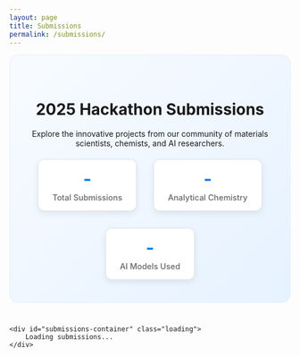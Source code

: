 ```yaml
---
layout: page
title: Submissions
permalink: /submissions/
---
```


<style>
/* Page Header */
.submissions-header {
    text-align: center;
    margin-bottom: 40px;
    padding: 40px 20px;
    background: linear-gradient(135deg, #f8fbff 0%, #e6f2ff 100%);
    border-radius: 16px;
    border: 1px solid #e0efff;
}

.submissions-stats {
    display: flex;
    justify-content: center;
    gap: 30px;
    margin-top: 20px;
    flex-wrap: wrap;
}

.stat-item {
    text-align: center;
    padding: 15px 25px;
    background: white;
    border-radius: 12px;
    box-shadow: 0 4px 12px rgba(0, 0, 0, 0.08);
    border: 1px solid #e2e2e2;
}

.stat-number {
    font-size: 2rem;
    font-weight: 700;
    color: #027ff7;
    margin-bottom: 5px;
}

.stat-label {
    font-size: 0.9rem;
    color: #666;
    font-weight: 500;
}

/* Submission Cards */
.submission-card {
    background: #ffffff;
    border: 1px solid #e8f0fe;
    border-radius: 16px;
    padding: 30px;
    margin-bottom: 40px;
    box-shadow: 0 8px 32px rgba(0, 0, 0, 0.06);
    transition: transform 0.3s ease, box-shadow 0.3s ease, border-color 0.3s ease;
    position: relative;
    overflow: hidden;
}

.submission-card::before {
    content: '';
    position: absolute;
    top: 0;
    left: 0;
    right: 0;
    height: 4px;
    background: linear-gradient(90deg, #027ff7, #0259ce, #6366f1);
    border-radius: 16px 16px 0 0;
}

.submission-card:hover {
    transform: translateY(-4px);
    box-shadow: 0 16px 48px rgba(0, 0, 0, 0.12);
    border-color: #027ff7;
}

/* Team Name */
.submission-card h3 {
    color: #1a1a1a;
    margin-bottom: 16px;
    font-size: 1.5rem;
    font-weight: 700;
    position: relative;
    padding-bottom: 8px;
}

.submission-card h3::after {
    content: '';
    position: absolute;
    bottom: 0;
    left: 0;
    width: 60px;
    height: 3px;
    background: linear-gradient(90deg, #027ff7, #6366f1);
    border-radius: 2px;
}

/* Content Sections */
.submission-section {
    margin-bottom: 20px;
}

.submission-section-title {
    font-weight: 600;
    color: #374151;
    margin-bottom: 8px;
    font-size: 0.95rem;
    text-transform: uppercase;
    letter-spacing: 0.5px;
    display: flex;
    align-items: center;
    gap: 8px;
}

.submission-section-title::before {
    content: '';
    width: 4px;
    height: 16px;
    background: #027ff7;
    border-radius: 2px;
}

.submission-content {
    color: #4b5563;
    line-height: 1.6;
    font-size: 0.95rem;
}

/* Action Links */
.submission-links {
    margin-top: 25px;
    display: flex;
    gap: 12px;
    flex-wrap: wrap;
}

.submission-links .btn {
    background: linear-gradient(135deg, #027ff7 0%, #0259ce 100%);
    color: #ffffff;
    padding: 12px 24px;
    border: 0;
    border-radius: 8px;
    font-weight: 600;
    font-size: 14px;
    text-decoration: none;
    display: inline-flex;
    align-items: center;
    gap: 8px;
    transition: all 0.3s cubic-bezier(0.4, 0, 0.2, 1);
    position: relative;
    overflow: hidden;
}

.submission-links .btn::before {
    content: '';
    position: absolute;
    top: 0;
    left: -100%;
    width: 100%;
    height: 100%;
    background: linear-gradient(90deg, transparent, rgba(255,255,255,0.2), transparent);
    transition: left 0.5s;
}

.submission-links .btn:hover::before {
    left: 100%;
}

.submission-links .btn:hover {
    color: #ffffff;
    transform: translateY(-2px);
    box-shadow: 0 8px 24px rgba(2, 127, 247, 0.4);
}

.submission-links .btn:nth-child(2) {
    background: linear-gradient(135deg, #6b7280 0%, #4b5563 100%);
}

.submission-links .btn:nth-child(2):hover {
    box-shadow: 0 8px 24px rgba(107, 114, 128, 0.4);
}

/* Chips and Tags */
.chips-container {
    margin-top: 20px;
    display: flex;
    gap: 8px;
    flex-wrap: wrap;
    align-items: center;
}

.chips-label {
    font-weight: 600;
    color: #374151;
    margin-right: 8px;
    font-size: 0.9rem;
}

.chip {
    background: linear-gradient(135deg, #e6f2ff 0%, #dbeafe 100%);
    color: #1e40af;
    padding: 6px 14px;
    border-radius: 20px;
    font-size: 0.8rem;
    font-weight: 600;
    border: 1px solid #bfdbfe;
    transition: all 0.3s ease;
    text-transform: capitalize;
}

.chip:hover {
    transform: translateY(-1px);
    box-shadow: 0 4px 12px rgba(30, 64, 175, 0.2);
}

.chip.chip-anal-chem-yes {
    background: linear-gradient(135deg, #d1fae5 0%, #a7f3d0 100%);
    color: #059669;
    border-color: #6ee7b7;
}

.chip.chip-anal-chem-no {
    background: linear-gradient(135deg, #fee2e2 0%, #fecaca 100%);
    color: #dc2626;
    border-color: #fca5a5;
}

/* Media Embeds */
.video-container {
    position: relative;
    padding-bottom: 56.25%;
    height: 0;
    overflow: hidden;
    max-width: 100%;
    background: linear-gradient(135deg, #1f2937 0%, #111827 100%);
    margin-bottom: 25px;
    border-radius: 12px;
    box-shadow: 0 8px 24px rgba(0, 0, 0, 0.15);
}

.video-container iframe {
    position: absolute;
    top: 0;
    left: 0;
    width: 100%;
    height: 100%;
    border-radius: 12px;
}

.linkedin-preview {
    border: 2px solid #0077b5;
    border-radius: 12px;
    background: linear-gradient(135deg, #0077b5 0%, #005885 50%, #004471 100%);
    color: white;
    padding: 24px;
    margin-bottom: 25px;
    text-decoration: none;
    display: block;
    transition: all 0.3s cubic-bezier(0.4, 0, 0.2, 1);
    position: relative;
    overflow: hidden;
}

.linkedin-preview::before {
    content: '';
    position: absolute;
    top: 0;
    left: -100%;
    width: 100%;
    height: 100%;
    background: linear-gradient(90deg, transparent, rgba(255,255,255,0.1), transparent);
    transition: left 0.6s;
}

.linkedin-preview:hover::before {
    left: 100%;
}

.linkedin-preview:hover {
    transform: translateY(-3px);
    box-shadow: 0 12px 32px rgba(0, 119, 181, 0.4);
    color: white;
    text-decoration: none;
    border-color: #0088cc;
}

.linkedin-preview-header {
    display: flex;
    align-items: center;
    margin-bottom: 12px;
}

.linkedin-preview-icon {
    width: 28px;
    height: 28px;
    margin-right: 12px;
    fill: currentColor;
    filter: drop-shadow(0 2px 4px rgba(0,0,0,0.2));
}

.linkedin-preview-text {
    font-size: 18px;
    font-weight: 700;
    text-shadow: 0 1px 2px rgba(0,0,0,0.2);
}

.twitter-embed {
    margin-bottom: 25px;
    border-radius: 12px;
    overflow: hidden;
    box-shadow: 0 4px 16px rgba(0, 0, 0, 0.1);
}

/* Responsive Design */
@media (max-width: 768px) {
    .submission-card {
        padding: 20px;
        margin-bottom: 30px;
    }
    
    .submissions-stats {
        gap: 15px;
    }
    
    .stat-item {
        padding: 12px 20px;
    }
    
    .stat-number {
        font-size: 1.5rem;
    }
    
    .submission-links {
        gap: 8px;
    }
    
    .submission-links .btn {
        padding: 10px 18px;
        font-size: 13px;
    }
}

/* Loading Animation */
.loading {
    display: flex;
    justify-content: center;
    align-items: center;
    height: 200px;
    font-size: 1.1rem;
    color: #6b7280;
}

.loading::after {
    content: '';
    width: 20px;
    height: 20px;
    margin-left: 10px;
    border: 2px solid #e5e7eb;
    border-top: 2px solid #027ff7;
    border-radius: 50%;
    animation: spin 1s linear infinite;
}

@keyframes spin {
    0% { transform: rotate(0deg); }
    100% { transform: rotate(360deg); }
}
</style>

<div class="content-section">
    <div class="submissions-header">
        <h1>2025 Hackathon Submissions</h1>
        <p>Explore the innovative projects from our community of materials scientists, chemists, and AI researchers.</p>
        <div class="submissions-stats">
            <div class="stat-item">
                <div class="stat-number" id="total-submissions">-</div>
                <div class="stat-label">Total Submissions</div>
            </div>
            <div class="stat-item">
                <div class="stat-number" id="anal-chem-relevant">-</div>
                <div class="stat-label">Analytical Chemistry</div>
            </div>
            <div class="stat-item">
                <div class="stat-number" id="unique-models">-</div>
                <div class="stat-label">AI Models Used</div>
            </div>
        </div>
    </div>
    
    <div id="submissions-container" class="loading">
        Loading submissions...
    </div>
</div>

<script>
document.addEventListener('DOMContentLoaded', function() {
    fetch('/assets/data/submissions.json')
        .then(response => response.json())
        .then(data => {
            // Calculate statistics
            const totalSubmissions = data.length;
            const analChemRelevant = data.filter(s => s.is_relevant_to_anal_chem === 'Yes').length;
            const allModels = data.flatMap(s => s.models_used ? s.models_used.split(',').map(m => m.trim()) : []);
            const uniqueModels = [...new Set(allModels)].length;

            // Update stats
            document.getElementById('total-submissions').textContent = totalSubmissions;
            document.getElementById('anal-chem-relevant').textContent = analChemRelevant;
            document.getElementById('unique-models').textContent = uniqueModels;

            // Clear loading state
            const container = document.getElementById('submissions-container');
            container.className = '';
            container.innerHTML = '';

            data.forEach(submission => {
                const card = document.createElement('div');
                card.className = 'submission-card';

                let embedContent = '';
                if (submission.submission_link) {
                    let url = submission.submission_link;
                    if (url.includes('youtube.com/watch?v=')) {
                        const videoId = new URL(url).searchParams.get('v');
                        embedContent = `<div class="video-container"><iframe src="https://www.youtube.com/embed/${videoId}" frameborder="0" allowfullscreen></iframe></div>`;
                    } else if (url.includes('youtu.be/')) {
                        const videoId = url.split('youtu.be/')[1].split('?')[0];
                        embedContent = `<div class="video-container"><iframe src="https://www.youtube.com/embed/${videoId}" frameborder="0" allowfullscreen></iframe></div>`;
                    } else if (url.includes('loom.com/share/')) {
                        const videoId = url.split('loom.com/share/')[1].split('?')[0];
                        embedContent = `<div class="video-container"><iframe src="https://www.loom.com/embed/${videoId}" frameborder="0" webkitallowfullscreen mozallowfullscreen allowfullscreen></iframe></div>`;
                    } else if (url.includes('linkedin.com/posts/') || url.includes('linkedin.com/feed/update/')) {
                        embedContent = `
                            <a href="${url}" target="_blank" rel="noopener" class="linkedin-preview">
                                <div class="linkedin-preview-header">
                                    <svg class="linkedin-preview-icon" viewBox="0 0 24 24">
                                        <path d="M20.447 20.452h-3.554v-5.569c0-1.328-.027-3.037-1.852-3.037-1.853 0-2.136 1.445-2.136 2.939v5.667H9.351V9h3.414v1.561h.046c.477-.9 1.637-1.85 3.37-1.85 3.601 0 4.267 2.37 4.267 5.455v6.286zM5.337 7.433c-1.144 0-2.063-.926-2.063-2.065 0-1.138.92-2.063 2.063-2.063 1.14 0 2.064.925 2.064 2.063 0 1.139-.925 2.065-2.064 2.065zm1.782 13.019H3.555V9h3.564v11.452zM22.225 0H1.771C.792 0 0 .774 0 1.729v20.542C0 23.227.792 24 1.771 24h20.451C23.2 24 24 23.227 24 22.271V1.729C24 .774 23.2 0 22.222 0h.003z"/>
                                    </svg>
                                    <span class="linkedin-preview-text">View LinkedIn Post</span>
                                </div>
                                <p style="margin: 0; opacity: 0.9; font-size: 14px;">Click to view this submission's LinkedIn post</p>
                            </a>
                        `;
                    } else if (url.includes('x.com/') || url.includes('twitter.com/')) {
                        embedContent = `<div class="twitter-embed"><blockquote class="twitter-tweet"><a href="${url}"></a></blockquote></div>`;
                    }
                }
                
                let modelsUsedChips = '';
                if(submission.models_used){
                    modelsUsedChips = submission.models_used.split(',').map(model => `<span class="chip">${model.trim()}</span>`).join('');
                }

                const isRelevantChip = `<span class="chip ${submission.is_relevant_to_anal_chem === 'Yes' ? 'chip-anal-chem-yes' : 'chip-anal-chem-no'}">${submission.is_relevant_to_anal_chem === 'Yes' ? 'Relevant to Analytical Chemistry' : 'Not Relevant to Analytical Chemistry'}</span>`;

                card.innerHTML = `
                    ${embedContent}
                    <h3>${submission.team_name}</h3>
                    <div class="submission-section">
                        <div class="submission-section-title">Team Members</div>
                        <div class="submission-content">${submission.team_members}</div>
                    </div>
                    <div class="submission-section">
                        <div class="submission-section-title">Description</div>
                        <div class="submission-content">${submission.description}</div>
                    </div>
                    <div class="submission-section">
                        <div class="submission-section-title">Project Novelty</div>
                        <div class="submission-content">${submission.project_novelty}</div>
                    </div>
                    <div class="chips-container">
                        <div class="chips-label">Models Used:</div>
                        ${modelsUsedChips}
                    </div>
                    <div class="chips-container">
                        ${isRelevantChip}
                    </div>
                    <div class="submission-links">
                        <a href="${submission.submission_link}" class="btn" target="_blank" rel="noopener">
                            <svg width="16" height="16" viewBox="0 0 24 24" fill="currentColor">
                                <path d="M14,3V5H17.59L7.76,14.83L9.17,16.24L19,6.41V10H21V3M19,19H5V5H12V3H5C3.89,3 3,3.9 3,5V19A2,2 0 0,0 5,21H19A2,2 0 0,0 21,19V12H19V19Z"/>
                            </svg>
                            View Submission
                        </a>
                        ${submission.code_link ? `<a href="${submission.code_link}" class="btn" target="_blank" rel="noopener">
                            <svg width="16" height="16" viewBox="0 0 24 24" fill="currentColor">
                                <path d="M12,2A10,10 0 0,0 2,12C2,16.42 4.87,20.17 8.84,21.5C9.34,21.58 9.5,21.27 9.5,21C9.5,20.77 9.5,20.14 9.5,19.31C6.73,19.91 6.14,17.97 6.14,17.97C5.68,16.81 5.03,16.5 5.03,16.5C4.12,15.88 5.1,15.9 5.1,15.9C6.1,15.97 6.63,16.93 6.63,16.93C7.5,18.45 8.97,18 9.54,17.76C9.63,17.11 9.89,16.67 10.17,16.42C7.95,16.17 5.62,15.31 5.62,11.5C5.62,10.39 6,9.5 6.65,8.79C6.55,8.54 6.2,7.5 6.75,6.15C6.75,6.15 7.59,5.88 9.5,7.17C10.29,6.95 11.15,6.84 12,6.84C12.85,6.84 13.71,6.95 14.5,7.17C16.41,5.88 17.25,6.15 17.25,6.15C17.8,7.5 17.45,8.54 17.35,8.79C18,9.5 18.38,10.39 18.38,11.5C18.38,15.32 16.04,16.16 13.81,16.41C14.17,16.72 14.5,17.33 14.5,18.26C14.5,19.6 14.5,20.68 14.5,21C14.5,21.27 14.66,21.59 15.17,21.5C19.14,20.16 22,16.42 22,12A10,10 0 0,0 12,2Z"/>
                            </svg>
                            View Code
                        </a>` : ''}
                    </div>
                `;
                container.appendChild(card);
            });

            if (document.querySelector('.twitter-tweet')) {
                const script = document.createElement('script');
                script.src = 'https://platform.twitter.com/widgets.js';
                script.charset = 'utf-8';
                script.async = true;
                document.body.appendChild(script);
            }
        })
        .catch(error => {
            const container = document.getElementById('submissions-container');
            container.innerHTML = '<div style="text-align: center; color: #dc2626; padding: 40px;">Error loading submissions. Please try again later.</div>';
        });
});
</script>
